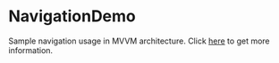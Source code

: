 # NavigationDemo

Sample navigation usage in MVVM architecture. Click [here](https://medium.com/huawei-developers/using-navigation-component-in-viewmodels-on-android-mvvm-architecture-97ba93187eb1)
to get more information.
